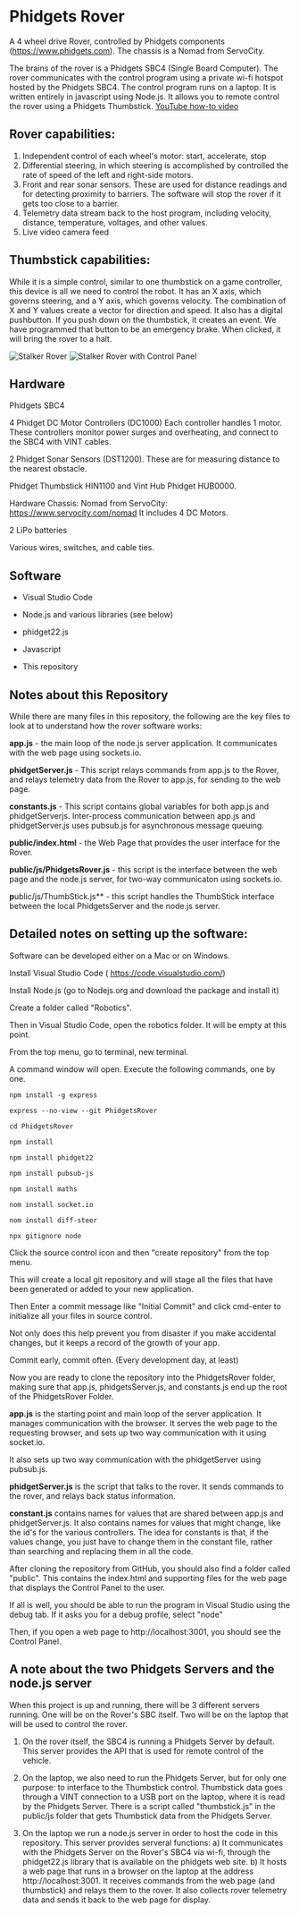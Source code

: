 # Phidgets Rover
A 4 wheel drive Rover, controlled by Phidgets components (https://www.phidgets.com).
The chassis is a Nomad from ServoCity.

The brains of the rover is a Phidgets SBC4 (Single Board Computer).
The rover communicates with the control program using a private wi-fi hotspot hosted by the Phidgets SBC4.
The control program runs on a laptop. It is written entirely in javascript using Node.js.
It allows you to remote control the rover using a Phidgets Thumbstick.
[YouTube how-to video](https://youtu.be/1tI489o2_5U)
## Rover capabilities:
1. Independent control of each wheel's motor: start, accelerate, stop
2. Differential steering, in which steering is accomplished by controlled the rate of speed of the left and right-side motors.
3. Front and rear sonar sensors. These are used for distance readings and for detecting proximity to barriers. The software will stop the rover if it gets too close to a barrier.
4. Telemetry data stream back to the host program, including velocity, distance, temperature, voltages, and other values.
5. Live video camera feed

## Thumbstick capabilities:
While it is a simple control, similar to one thumbstick on a game controller, this device is all we need to control the robot.
It has an X axis, which governs steering, and a Y axis, which governs velocity. The combination of X and Y values create a vector for direction and speed.
It also has a digital pushbutton. If you push down on the thumbstick, it creates an event. We have programmed that button to be an emergency brake. When clicked, it will bring the rover to a halt.


![Stalker Rover](https://github.com/dhodges47/PhidgetSBC-Rover/blob/master/public/images/RobotRightSide.jpg)
![Stalker Rover with Control Panel](https://github.com/dhodges47/PhidgetSBC-Rover/blob/master/public/images/DSC_6977-edited.jpg)


## Hardware

Phidgets SBC4

4 Phidget DC Motor Controllers (DC1000)
Each controller handles 1 motor. These controllers monitor power surges and overheating, and connect to the SBC4 with VINT cables.

2 Phidget Sonar Sensors (DST1200). These are for measuring distance to the nearest obstacle.

Phidget Thumbstick HIN1100 and Vint Hub Phidget HUB0000.


Hardware Chassis: Nomad from ServoCity: https://www.servocity.com/nomad  It includes 4 DC Motors.

2 LiPo batteries

Various wires, switches,  and cable ties.


## Software
* Visual Studio Code

* Node.js and various libraries (see below)

* phidget22.js

* Javascript

*  This repository

## Notes about this Repository
While there are many files in this repository, the following are the key files to look at to understand how the rover software works:

**app.js** - the main loop of the node.js server application. It communicates with the web page using sockets.io.

**phidgetServer.js** - This script relays commands from app.js to the Rover, and relays telemetry data from the Rover to app.js, for sending to the web page.

**constants.js** - This script contains global variables for both app.js and phidgetServerjs.
Inter-process communication between app.js and phidgetServer.js uses pubsub.js for asynchronous message queuing.

**public/index.html** - the Web Page that provides the user interface for the Rover.

**public/js/PhidgetsRover.js** - this script is the interface between the web page and the node.js server, for two-way communicaton using sockets.io.

**p**ublic/js/ThumbStick.js** - this script handles the ThumbStick interface between the local PhidgetsServer and the node.js server.


## Detailed notes on setting up the software:

Software can be developed either on a Mac or on Windows.

Install Visual Studio Code ( https://code.visualstudio.com/)

Install Node.js (go to Nodejs.org and download the package and install it)

Create a folder called "Robotics".

Then in Visual Studio Code, open the robotics folder. It will be empty at this point.

From the top menu, go to terminal, new terminal.

A command window will open. Execute the following commands, one by one.
```
npm install -g express

express --no-view --git PhidgetsRover

cd PhidgetsRover

npm install

npm install phidget22

npm install pubsub-js

npm install maths

nom install socket.io

nom install diff-steer

npx gitignore node
```
Click the source control icon and then "create repository" from the top menu.

This will create a local git repository and will stage all the files that have been generated or added to your new application.

Then Enter a commit message like "Initial Commit" and click cmd-enter to initialize all your files in source control.

Not only does this help prevent you from disaster if you make accidental changes, but it keeps a record of the growth of your app.

Commit early, commit often. (Every development day, at least)


Now you are ready to clone the repository into the PhidgetsRover folder, making sure that app.js, phidgetsServer.js, and constants.js end up the root of the PhidgetsRover Folder.


**app.js** is the starting point and main loop of the server application. It manages communication with the browser. It serves the web page to the requesting browser, and sets up two way communication with it using socket.io.

It also sets up two way communication with the phidgetServer using pubsub.js.

**phidgetServer.js** is the script that talks to the rover. It sends commands to the rover, and relays back status information.

**constant.js** contains names for values that are shared between app.js and phidgetServer.js. It also contains names for values that might change, like the id's for the various controllers. The idea for constants is that, if the values change, you just have to change them in the constant file, rather than searching and replacing them in all the code.

After cloning the repository from GitHub, you should also find a folder called "public". This contains the index.html and supporting files for the web page that displays the Control Panel to the user.

If all is well, you should be able to run the program in Visual Studio using the debug tab. If it asks you for a debug profile, select "node"

Then, if you open a web page to http://localhost:3001, you should see the Control Panel.

## A note about the two Phidgets Servers and the node.js server

When this project is up and running, there will be 3 different servers running. One will be on the Rover's SBC itself. Two will be on the laptop that will be used to control the rover.


1) On the rover itself, the SBC4 is running a Phidgets Server by default. This server provides the API that is used for remote control of the vehicle.

2) On the laptop, we also need to run the Phidgets Server, but for only one purpose: to interface to the Thumbstick control. Thumbstick data goes through a VINT connection to a USB port on the laptop, where it is read by the Phidgets Server. There is a script called "thumbstick.js" in the public/js folder that gets Thumbstick data from the Phidgets Server.

3) On the laptop we run a node.js server in order to host the code in this repository. This server provides serveral functions:
a) It communicates with the Phidgets Server on the Rover's SBC4 via wi-fi, through the phidget22.js library that is available on the phidgets web site.
b) It hosts a web page that runs in a browser on the laptop at the address http://localhost:3001. It receives commands from the web page (and thumbstick) and relays them to the rover. It also collects rover telemetry data and sends it back to the web page for display.

